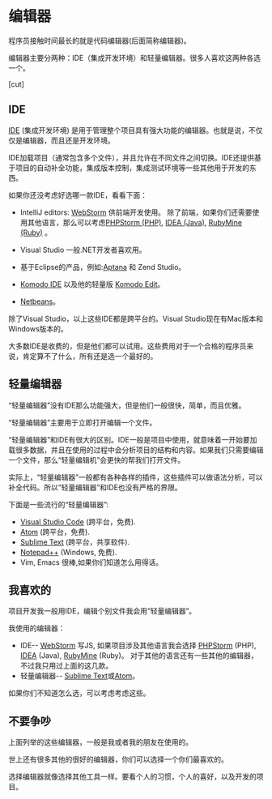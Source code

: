 # 编辑器

程序员接触时间最长的就是代码编辑器(后面简称编辑器)。

编辑器主要分两种：IDE（集成开发环境）和轻量编辑器。很多人喜欢这两种各选一个。

[cut]

## IDE

[IDE](https://en.wikipedia.org/wiki/Integrated_development_environment) (集成开发环境) 是用于管理整个项目具有强大功能的编辑器。也就是说，不仅仅是编辑器，而且还是开发环境。

IDE加载项目（通常包含多个文件），并且允许在不同文件之间切换。IDE还提供基于项目的自动补全功能，集成版本控制，集成测试环境等一些其他用于开发的东西。

如果你还没考虑好选哪一款IDE，看看下面：

- IntelliJ editors: [WebStorm](http://www.jetbrains.com/webstorm/) 供前端开发使用。 除了前端，如果你们还需要使用其他语言，那么可以考虑[PHPStorm (PHP)](http://www.jetbrains.com/phpstorm/), [IDEA (Java)](http://www.jetbrains.com/idea/), [RubyMine (Ruby)](http://www.jetbrains.com/ruby/) 。

- Visual Studio 一般.NET开发者喜欢用。
- 基于Eclipse的产品，例如:[Aptana](http://www.aptana.com/) 和 Zend Studio。
- [Komodo IDE](http://www.activestate.com/komodo-ide) 以及他的轻量版 [Komodo Edit](http://www.activestate.com/komodo-edit)。
- [Netbeans](http://netbeans.org/)。

除了Visual Studio，以上这些IDE都是跨平台的。Visual Studio现在有Mac版本和Windows版本的。

大多数IDE是收费的，但是他们都可以试用。这些费用对于一个合格的程序员来说，肯定算不了什么，所有还是选一个最好的。

## 轻量编辑器

“轻量编辑器”没有IDE那么功能强大，但是他们一般很快，简单，而且优雅。
 
“轻量编辑器”主要用于立即打开编辑一个文件。

“轻量编辑器”和IDE有很大的区别。IDE一般是项目中使用，就意味着一开始要加载很多数据，并且在使用的过程中会分析项目的结构和内容。如果我们只需要编辑一个文件，那么“轻量编辑机”会更快的帮我们打开文件。

实际上，“轻量编辑器”一般都有各种各样的插件，这些插件可以做语法分析，可以补全代码。所以“轻量编辑器”和IDE也没有严格的界限。

下面是一些流行的“轻量编辑器”:

- [Visual Studio Code](https://code.visualstudio.com/) (跨平台，免费).
- [Atom](https://atom.io/) (跨平台，免费).
- [Sublime Text](http://www.sublimetext.com) (跨平台，共享软件).
- [Notepad++](https://notepad-plus-plus.org/) (Windows, 免费).
- Vim, Emacs 很棒,如果你们知道怎么用得话。

## 我喜欢的

项目开发我一般用IDE，编辑个别文件我会用“轻量编辑器”。

我使用的编辑器：

- IDE-- [WebStorm](http://www.jetbrains.com/webstorm/) 写JS, 如果项目涉及其他语言我会选择 [PHPStorm](http://www.jetbrains.com/phpstorm/) (PHP), [IDEA](http://www.jetbrains.com/idea/) (Java), [RubyMine](http://www.jetbrains.com/ruby/) (Ruby)。 对于其他的语言还有一些其他的编辑器，不过我只用过上面的这几款。
- 轻量编辑器-- [Sublime Text](http://www.sublimetext.com)或[Atom](https://atom.io/)。

如果你们不知道怎么选，可以考虑考虑这些。

## 不要争吵

上面列举的这些编辑器，一般是我或者我的朋友在使用的。

世上还有很多其他的很好的编辑器，你们可以选择一个你们最喜欢的。

选择编辑器就像选择其他工具一样。要看个人的习惯，个人的喜好，以及开发的项目。
